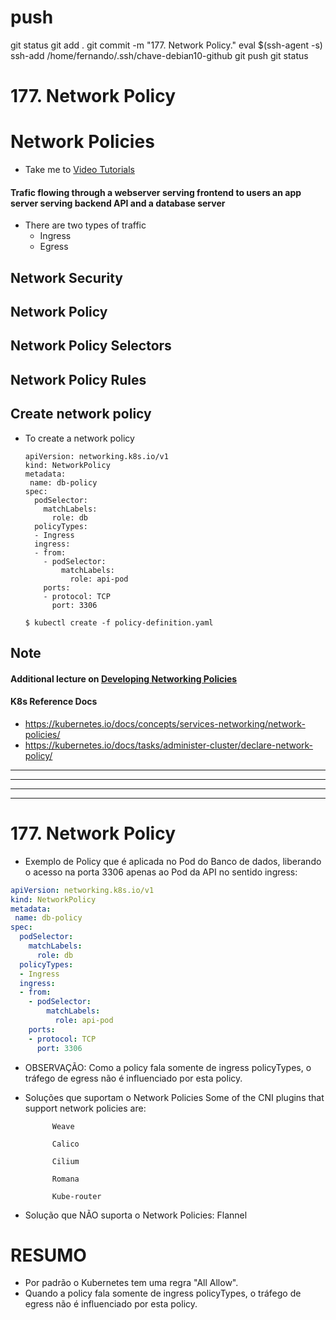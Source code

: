 
# ###################################################################################################################### 
# ###################################################################################################################### 
# ###################################################################################################################### 
# ###################################################################################################################### 
# ###################################################################################################################### 
#  push

git status
git add .
git commit -m "177. Network Policy."
eval $(ssh-agent -s)
ssh-add /home/fernando/.ssh/chave-debian10-github
git push
git status



# ###################################################################################################################### 
# ###################################################################################################################### 
# ###################################################################################################################### 
# ###################################################################################################################### 
# ###################################################################################################################### 
#  177. Network Policy

# Network Policies
  - Take me to [Video Tutorials](https://kodekloud.com/topic/network-policies-3/)
  
#### Trafic flowing through a webserver serving frontend to users an app server serving backend API and a database server

  
- There are two types of traffic
  - Ingress
  - Egress
  
  
## Network Security


## Network Policy


  
## Network Policy Selectors
  
  
## Network Policy Rules


  
## Create network policy
 
- To create a network policy
  ```
  apiVersion: networking.k8s.io/v1
  kind: NetworkPolicy
  metadata:
   name: db-policy
  spec:
    podSelector:
      matchLabels:
        role: db
    policyTypes:
    - Ingress
    ingress:
    - from:
      - podSelector:
          matchLabels:
            role: api-pod
      ports:
      - protocol: TCP
        port: 3306
  ```
  
  ```
  $ kubectl create -f policy-definition.yaml
  ```
  
  
  
## Note
 
  
#### Additional lecture on [Developing Networking Policies](https://kodekloud.com/topic/developing-network-policies/)

#### K8s Reference Docs
- https://kubernetes.io/docs/concepts/services-networking/network-policies/
- https://kubernetes.io/docs/tasks/administer-cluster/declare-network-policy/
 
  
  
  
  


------------------------------------------------------------------------------------------------------------------------------------------------------
------------------------------------------------------------------------------------------------------------------------------------------------------
------------------------------------------------------------------------------------------------------------------------------------------------------
------------------------------------------------------------------------------------------------------------------------------------------------------
# 177. Network Policy

- Exemplo de Policy que é aplicada no Pod do Banco de dados, liberando o acesso na porta 3306 apenas ao Pod da API no sentido ingress:

~~~~YAML
apiVersion: networking.k8s.io/v1
kind: NetworkPolicy
metadata:
 name: db-policy
spec:
  podSelector:
    matchLabels:
      role: db
  policyTypes:
  - Ingress
  ingress:
  - from:
    - podSelector:
        matchLabels:
          role: api-pod
    ports:
    - protocol: TCP
      port: 3306
~~~~


- OBSERVAÇÃO:
Como a policy fala somente de ingress policyTypes, o tráfego de egress não é influenciado por esta policy.



- Soluções que suportam o Network Policies
        Some of the CNI plugins that support network policies are:

            Weave

            Calico

            Cilium

            Romana

            Kube-router


- Solução que NÃO suporta o Network Policies:
        Flannel




# ###################################################################################################################### 
# ###################################################################################################################### 
# ###################################################################################################################### 
# ###################################################################################################################### 
# ###################################################################################################################### 
# RESUMO

- Por padrão o Kubernetes tem uma regra "All Allow".
- Quando a policy fala somente de ingress policyTypes, o tráfego de egress não é influenciado por esta policy.